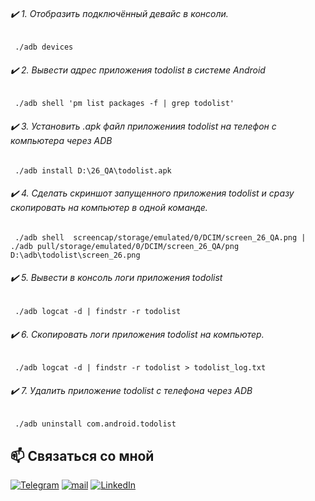 ###### :heavy_check_mark: 1. Отобразить подключённый девайс в консоли. 
     ./adb devices
###### :heavy_check_mark:  2. Вывести адрес приложения todolist в системе Android
     ./adb shell 'pm list packages -f | grep todolist'
###### :heavy_check_mark: 3. Установить .apk файл приложениия todolist на телефон с компьютера через  ADB 
     ./adb install D:\26_QA\todolist.apk
 ###### :heavy_check_mark: 4. Сделать скриншот запущенного приложения todolist и сразу скопировать на компьютер в одной команде.
     ./adb shell  screencap/storage/emulated/0/DCIM/screen_26_QA.png | ./adb pull/storage/emulated/0/DCIM/screen_26_QA/png D:\adb\todolist\screen_26.png
 ###### :heavy_check_mark: 5. Вывести в консоль логи приложения todolist
     ./adb logcat -d | findstr -r todolist
 ###### :heavy_check_mark: 6. Скопировать логи приложения todolist на компьютер.
     ./adb logcat -d | findstr -r todolist > todolist_log.txt
 ###### :heavy_check_mark: 7. Удалить приложение todolist с телефона через ADB
     ./adb uninstall com.android.todolist






## 📫 Связаться со мной
[![Telegram](https://img.shields.io/static/v1?style=for-the-badge&logo=telegram&message=telegram&label=&color=4165a3&labelColor=000000)](https://t.me/petrshelkunov)
[![mail](https://img.shields.io/static/v1?style=for-the-badge&logo=gmail&message=mail&label=&color=e8203b&labelColor=000000)](mailto:petia.shelkunov@yandex.ru)
[![LinkedIn](https://img.shields.io/static/v1?style=for-the-badge&logo=linkedin&message=LinkedIn&label=&color=3947c4&labelColor=000000)](https://linkedin.com/in/petr-shhelkunov)
